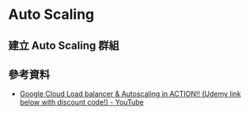 # Auto Scaling

## 建立 Auto Scaling 群組




## 參考資料
* [Google Cloud Load balancer & Autoscaling in ACTION!! (Udemy link below with discount code!) - YouTube](https://www.youtube.com/watch?v=Gn7pGQYkKnA)

